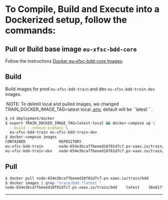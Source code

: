 # To Compile, Build and Execute into a Dockerized setup, follow the commands:

## Pull or Build base image ``eu-xfsc-bdd-core``

Follow the instructions [Docker eu-xfsc-bdd-core Images].

## Build

Build images for prod ``eu-xfsc-bdd-train`` and dev ``eu-xfsc-bdd-train-dev`` images.

:NOTE: To delimit local and pulled images,
we changed TRAIN_DOCKER_IMAGE_TAG=latest-local [.env](.env),
default will be ``latest```.

```bash
$ cd deployment/docker
$ export TRAIN_DOCKER_IMAGE_TAG=latest-local && docker-compose up \
  --build --remove-orphans \
  eu-xfsc-bdd-train eu-xfsc-bdd-train-dev
$ docker-compose images
CONTAINER               REPOSITORY                                               TAG                 IMAGE ID            SIZE
eu-xfsc-bdd-train       node-654e3bca7fbeeed18f81d7c7.ps-xaas.io/train/bdd       latest-local        d96e0de86436        2.66GB
eu-xfsc-bdd-train-dev   node-654e3bca7fbeeed18f81d7c7.ps-xaas.io/train/bdd-dev   latest-local        cea001178f41        2.84GB
```

## Pull

```bash
$ docker pull node-654e3bca7fbeeed18f81d7c7.ps-xaas.io/train/bdd
$ docker images | grep "train/bdd.*latest "
node-654e3bca7fbeeed18f81d7c7.ps-xaas.io/train/bdd    latest    38a6171bed53    2 months ago    1.18GB
```

----------------------------------------------------------------------------------
[Docker eu-xfsc-bdd-core Images]: https://gitlab.eclipse.org/eclipse/xfsc/dev-ops/testing/bdd-executor/-/blob/main/deployment/docker/README.md

